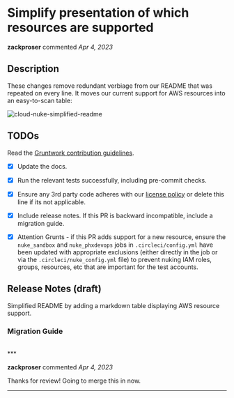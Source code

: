 # Simplify presentation of which resources are supported

**zackproser** commented *Apr 4, 2023*

<!-- Prepend '[WIP]' to the title if this PR is still a work-in-progress. Remove it when it is ready for review! -->

## Description

These changes remove redundant verbiage from our README that was repeated on every line. It moves our current support for AWS resources into an easy-to-scan table: 

![cloud-nuke-simplified-readme](https://user-images.githubusercontent.com/1769996/229850184-9b9df12d-f847-409f-9848-e0dad27da001.png)


<!-- Description of the changes introduced by this PR. -->

## TODOs

Read the [Gruntwork contribution guidelines](https://gruntwork.notion.site/Gruntwork-Coding-Methodology-02fdcd6e4b004e818553684760bf691e).

- [x] Update the docs.
- [x] Run the relevant tests successfully, including pre-commit checks.
- [x] Ensure any 3rd party code adheres with our [license policy](https://www.notion.so/gruntwork/Gruntwork-licenses-and-open-source-usage-policy-f7dece1f780341c7b69c1763f22b1378) or delete this line if its not applicable.
- [x] Include release notes. If this PR is backward incompatible, include a migration guide.
- [x] Attention Grunts - if this PR adds support for a new resource, ensure the `nuke_sandbox` and `nuke_phxdevops` jobs in `.circleci/config.yml` have been updated with appropriate exclusions (either directly in the job or via the `.circleci/nuke_config.yml` file) to prevent nuking IAM roles, groups, resources, etc that are important for the test accounts.


## Release Notes (draft)

<!-- One-line description of the PR that can be included in the final release notes. -->
Simplified README by adding a markdown table displaying AWS resource support.

### Migration Guide

<!-- Important: If you made any backward incompatible changes, then you must write a migration guide! -->


<br />
***


**zackproser** commented *Apr 4, 2023*

Thanks for review! Going to merge this in now.
***

